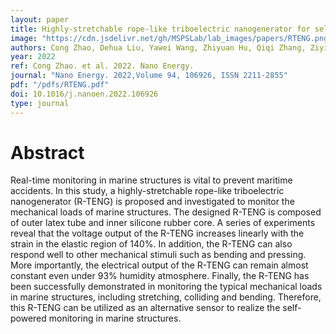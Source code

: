 ```yaml
---
layout: paper
title: Highly-stretchable rope-like triboelectric nanogenerator for self-powered monitoring in marine structures
image: "https://cdn.jsdelivr.net/gh/MSPSLab/lab_images/papers/RTENG.png"
authors: Cong Zhao, Dehua Liu, Yawei Wang, Zhiyuan Hu, Qiqi Zhang, Ziyi Zhang, Hao Wang, Taili Du, Yongjiu Zou, Haichao Yuan, Xinxiang Pan, Jianchun Mi, Minyi Xu
year: 2022
ref: Cong Zhao. et al. 2022. Nano Energy.
journal: "Nano Energy. 2022,Volume 94, 106926, ISSN 2211-2855"
pdf: "/pdfs/RTENG.pdf"
doi: 10.1016/j.nanoen.2022.106926
type: journal
---
```


# Abstract

Real-time monitoring in marine structures is vital to prevent maritime accidents. In this study, a highly-stretchable rope-like triboelectric nanogenerator (R-TENG) is proposed and investigated to monitor the mechanical loads of marine structures. The designed R-TENG is composed of outer latex tube and inner silicone rubber core. A series of experiments reveal that the voltage output of the R-TENG increases linearly with the strain in the elastic region of 140%. In addition, the R-TENG can also respond well to other mechanical stimuli such as bending and pressing. More importantly, the electrical output of the R-TENG can remain almost constant even under 93% humidity atmosphere. Finally, the R-TENG has been successfully demonstrated in monitoring the typical mechanical loads in marine structures, including stretching, colliding and bending. Therefore, this R-TENG can be utilized as an alternative sensor to realize the self-powered monitoring in marine structures.
